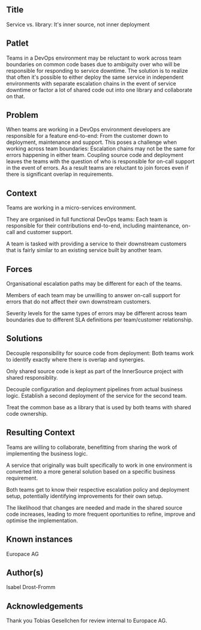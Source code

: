 ## Title
Service vs. library: It's inner source, not inner deployment

## Patlet
Teams in a DevOps environment may be reluctant to work across team boundaries on
common code bases due to ambiguity over who will be responsible for
responding to service downtime. The solution is to realize that often it's
possible to either deploy the same service in independent environments with
separate escalation chains in the event of service downtime or factor a lot of
shared code out into one library and collaborate on that.

## Problem

When teams are working in a DevOps environment developers are responsible for a
feature end-to-end: From the customer down to deployment, maintenance and
support. This poses a challenge when working across team boundaries: Escalation
chains may not be the same for errors happening in either team. Coupling
source code and deployment leaves the teams with the question of who is
responsible for on-call support in the event of errors. As a result teams are
reluctant to join forces even if there is significant overlap in requirements.

## Context

Teams are working in a micro-services environment.

They are organised in full functional DevOps teams: Each team is responsible for
their contributions end-to-end, including maintenance, on-call and customer
support.

A team is tasked with providing a service to their downstream customers that is
fairly similar to an existing service built by another team.

## Forces

Organisational escalation paths may be different for each of the teams.

Members of each team may be unwilling to answer on-call support for errors that
do not affect their own downstream customers.

Severity levels for the same types of errors may be different across team
boundaries due to different SLA definitions per team/customer relationship.

## Solutions

Decouple responsibility for source code from deployment: Both teams work to
identify exactly where there is overlap and synergies.

Only shared source code is kept as part of the InnerSource project with shared
responsiblity.

Decouple configuration and deployment pipelines from actual business logic.
Establish a second deployment of the service for the second team.

Treat the common base as a library that is used by both teams with shared code
ownership.

## Resulting Context

Teams are willing to collaborate, benefitting from sharing the work of
implementing the business logic.

A service that originally was built specifically to work in one environment is
converted into a more general solution based on a specific business requirement.

Both teams get to know their respective escalation policy and deployment setup,
potentially identifying improvements for their own setup.

The likelihood that changes are needed and made in the shared source code
increases, leading to more frequent oportunities to refine, improve and optimise
the implementation.

## Known instances

Europace AG

## Author(s)

Isabel Drost-Fromm

## Acknowledgements

Thank you Tobias Gesellchen for review internal to Europace AG.


